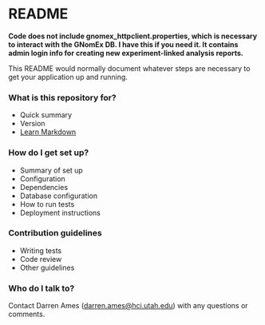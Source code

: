 # README #

**Code does not include gnomex_httpclient.properties, which is necessary to interact with the GNomEx DB. I have this if you need it. It contains admin
login info for creating new experiment-linked analysis reports.**


This README would normally document whatever steps are necessary to get your application up and running.

### What is this repository for? ###

* Quick summary
* Version
* [Learn Markdown](https://bitbucket.org/tutorials/markdowndemo)

### How do I get set up? ###

* Summary of set up
* Configuration
* Dependencies
* Database configuration
* How to run tests
* Deployment instructions

### Contribution guidelines ###

* Writing tests
* Code review
* Other guidelines

### Who do I talk to? ###

Contact Darren Ames (darren.ames@hci.utah.edu) with any questions or comments. 